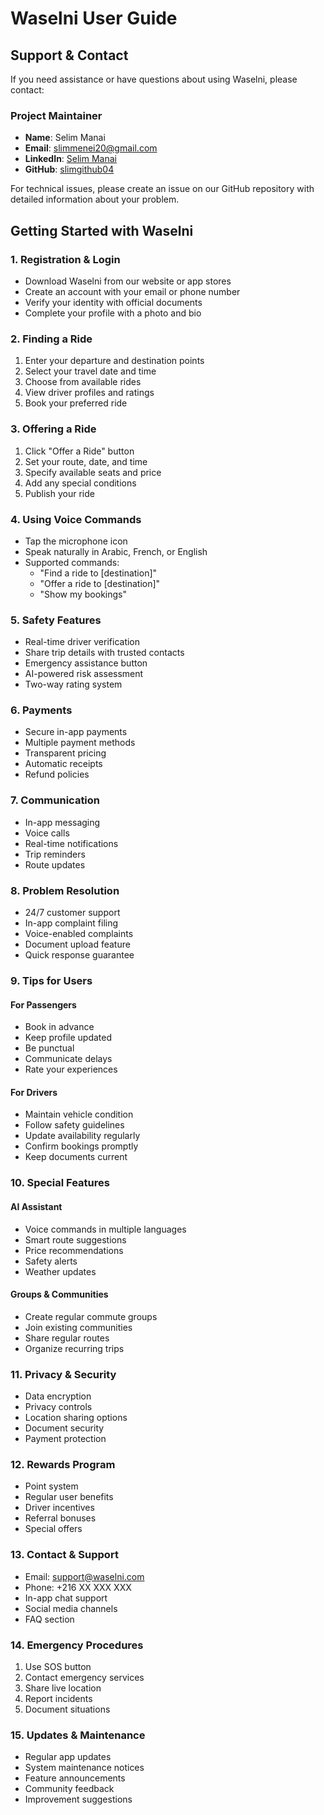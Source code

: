 # Waselni User Guide

## Support & Contact

If you need assistance or have questions about using Waselni, please contact:

### Project Maintainer
- **Name**: Selim Manai
- **Email**: slimmenei20@gmail.com
- **LinkedIn**: [Selim Manai](https://www.linkedin.com/in/selim-manai-186a4932a/)
- **GitHub**: [slimgithub04](https://github.com/slimgithub04)

For technical issues, please create an issue on our GitHub repository with detailed information about your problem.

## Getting Started with Waselni

### 1. Registration & Login
- Download Waselni from our website or app stores
- Create an account with your email or phone number
- Verify your identity with official documents
- Complete your profile with a photo and bio

### 2. Finding a Ride
1. Enter your departure and destination points
2. Select your travel date and time
3. Choose from available rides
4. View driver profiles and ratings
5. Book your preferred ride

### 3. Offering a Ride
1. Click "Offer a Ride" button
2. Set your route, date, and time
3. Specify available seats and price
4. Add any special conditions
5. Publish your ride

### 4. Using Voice Commands
- Tap the microphone icon
- Speak naturally in Arabic, French, or English
- Supported commands:
  - "Find a ride to [destination]"
  - "Offer a ride to [destination]"
  - "Show my bookings"

### 5. Safety Features
- Real-time driver verification
- Share trip details with trusted contacts
- Emergency assistance button
- AI-powered risk assessment
- Two-way rating system

### 6. Payments
- Secure in-app payments
- Multiple payment methods
- Transparent pricing
- Automatic receipts
- Refund policies

### 7. Communication
- In-app messaging
- Voice calls
- Real-time notifications
- Trip reminders
- Route updates

### 8. Problem Resolution
- 24/7 customer support
- In-app complaint filing
- Voice-enabled complaints
- Document upload feature
- Quick response guarantee

### 9. Tips for Users

#### For Passengers
- Book in advance
- Keep profile updated
- Be punctual
- Communicate delays
- Rate your experiences

#### For Drivers
- Maintain vehicle condition
- Follow safety guidelines
- Update availability regularly
- Confirm bookings promptly
- Keep documents current

### 10. Special Features

#### AI Assistant
- Voice commands in multiple languages
- Smart route suggestions
- Price recommendations
- Safety alerts
- Weather updates

#### Groups & Communities
- Create regular commute groups
- Join existing communities
- Share regular routes
- Organize recurring trips

### 11. Privacy & Security
- Data encryption
- Privacy controls
- Location sharing options
- Document security
- Payment protection

### 12. Rewards Program
- Point system
- Regular user benefits
- Driver incentives
- Referral bonuses
- Special offers

### 13. Contact & Support
- Email: support@waselni.com
- Phone: +216 XX XXX XXX
- In-app chat support
- Social media channels
- FAQ section

### 14. Emergency Procedures
1. Use SOS button
2. Contact emergency services
3. Share live location
4. Report incidents
5. Document situations

### 15. Updates & Maintenance
- Regular app updates
- System maintenance notices
- Feature announcements
- Community feedback
- Improvement suggestions
